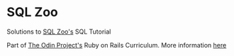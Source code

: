 # SQL Zoo

Solutions to [SQL Zoo's](http://sqlzoo.net/wiki/SQL_Tutorial) SQL Tutorial

Part of [The Odin Project's](https://www.theodinproject.com) Ruby on Rails Curriculum. More information [here](https://www.theodinproject.com/courses/ruby-on-rails)